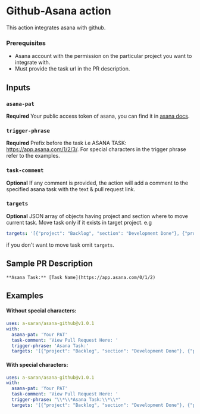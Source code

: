 
# Github-Asana action

This action integrates asana with github.

### Prerequisites

- Asana account with the permission on the particular project you want to integrate with.
- Must provide the task url in the PR description.

## Inputs

### `asana-pat`

**Required** Your public access token of asana, you can find it in [asana docs](https://developers.asana.com/docs/#authentication-basics).

### `trigger-phrase`

**Required** Prefix before the task i.e ASANA TASK: https://app.asana.com/1/2/3/. For special characters in the trigger phrase refer to the examples.

### `task-comment`

**Optional** If any comment is provided, the action will add a comment to the specified asana task with the text & pull request link.

### `targets`

**Optional** JSON array of objects having project and section where to move current task. Move task only if it exists in target project. e.g 
```yaml
targets: '[{"project": "Backlog", "section": "Development Done"}, {"project": "Current Sprint", "section": "In Review"}]'
```
if you don't want to move task omit `targets`.

## Sample PR Description
``
**Asana Task:** [Task Name](https://app.asana.com/0/1/2)
``

## Examples

#### Without special characters:

```yaml
uses: a-saran/asana-github@v1.0.1
with:
  asana-pat: 'Your PAT'
  task-comment: 'View Pull Request Here: '
  trigger-phrase: 'Asana Task:'
  targets: '[{"project": "Backlog", "section": "Development Done"}, {"project": "Current Sprint", "section": "In Review"}]'
```

#### With special characters:

```yaml
uses: a-saran/asana-github@v1.0.1
with:
  asana-pat: 'Your PAT'
  task-comment: 'View Pull Request Here: '
  trigger-phrase: "\\*\\*Asana Task:\\*\\*"
  targets: '[{"project": "Backlog", "section": "Development Done"}, {"project": "Current Sprint", "section": "In Review"}]'
```